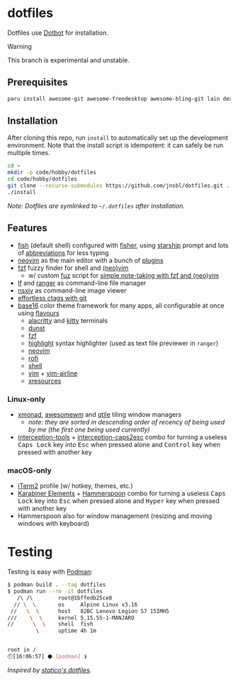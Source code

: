 # dotfiles

Dotfiles use [Dotbot](https://github.com/anishathalye/dotbot) for installation.

> [!WARNING]
> This branch is experimental and unstable.

## Prerequisites

```bash
paru install awesome-git awesome-freedesktop awesome-bling-git lain dex zoxide fzf
```

## Installation

After cloning this repo, run `install` to automatically set up the development
environment. Note that the install script is idempotent: it can safely be run
multiple times.

```bash
cd ~
mkdir -p code/hobby/dotfiles
cd code/hobby/dotfiles
git clone --recurse-submodules https://github.com/jnsbl/dotfiles.git .
./install
```

_Note: Dotfiles are symlinked to `~/.dotfiles` after installation._

## Features

- [fish](https://fishshell.com/) (default shell) configured with
  [fisher](https://github.com/jorgebucaran/fisher), using [starship](https://starship.rs/) prompt
  and lots of [abbreviations](https://github.com/jnsbl/dotfiles/blob/master/fish/config.fish) for
  less typing
- [neovim](https://neovim.io/) as the main editor with a bunch of
  [plugins](https://github.com/jnsbl/dotfiles/tree/master/neovim/lua/plugins)
- [fzf](https://github.com/junegunn/fzf) fuzzy finder for shell and
  [(neo)vim](https://github.com/junegunn/fzf.vim)
  - w/ custom [fuz](https://github.com/jnsbl/dotfiles/blob/master/bin/fuz) script for
    [simple note-taking with fzf and (neo)vim](https://medium.com/adorableio/simple-note-taking-with-fzf-and-vim-2a647a39cfa)
- [lf](https://github.com/gokcehan/lf) and [ranger](https://github.com/ranger/ranger) as command-line file manager
- [nsxiv](https://nsxiv.codeberg.page/) as command-line image viewer
- [effortless ctags with git](https://tbaggery.com/2011/08/08/effortless-ctags-with-git.html)
- [base16](https://github.com/chriskempson/base16) color theme framework for many apps, all
  configurable at once using [flavours](https://github.com/misterio77/flavours)
  - [alacritty](https://github.com/aarowill/base16-alacritty) and
    [kitty](https://github.com/kdrag0n/base16-kitty) terminals
  - [dunst](https://github.com/tinted-theming/base16-dunst)
  - [fzf](https://github.com/fnune/base16-fzf)
  - [highlight](https://github.com/bezhermoso/base16-highlight) syntax highlighter (used as text
    file previewer in `ranger`)
  - [neovim](https://github.com/bradcush/base16-nvim)
  - [rofi](https://gitlab.com/0xdec/base16-rofi)
  - [shell](https://github.com/chriskempson/base16-shell)
  - [vim](https://github.com/chriskempson/base16-vim) +
    [vim-airline](https://github.com/dawikur/base16-vim-airline-themes)
  - [xresources](https://github.com/binaryplease/base16-xresources)

### Linux-only

- [xmonad](https://xmonad.org/), [awesomewm](https://awesomewm.org/) and [qtile](http://www.qtile.org/) tiling window managers
  - _note: they are sorted in descending order of recency of being used by me (the first one being used currently)_
- [interception-tools](https://gitlab.com/interception/linux/tools) +
  [interception-caps2esc](https://gitlab.com/interception/linux/plugins/caps2esc) combo for
  turning a useless <kbd>Caps Lock</kbd> key into <kbd>Esc</kbd> when pressed alone and
  <kbd>Control</kbd> key when pressed with another key

### macOS-only

- [iTerm2](https://iterm2.com/) profile (w/ hotkey, themes, etc.)
- [Karabiner Elements](https://karabiner-elements.pqrs.org/) +
  [Hammerspoon](https://www.hammerspoon.org/) combo for turning a useless <kbd>Caps Lock</kbd>
  key into <kbd>Esc</kbd> when pressed alone and <kbd>Hyper</kbd> key when pressed with another
  key
- Hammerspoon also for window management (resizing and moving windows with keyboard)

# Testing

Testing is easy with [Podman](https://podman.io/):

```bash
$ podman build . --tag dotfiles
$ podman run --rm -it dotfiles
   /\ /\        root@1bffedb25ce8
  // \  \       os     Alpine Linux v3.16
 //   \  \      host   82BC Lenovo Legion S7 15IMH5
///    \  \     kernel 5.15.55-1-MANJARO
//      \  \    shell  fish
         \      uptime 4h 1m


root in /
🕙[16:06:57] ⬢ [podman] ❯
```
_Inspired by [statico's dotfiles](https://github.com/statico/dotfiles)._

